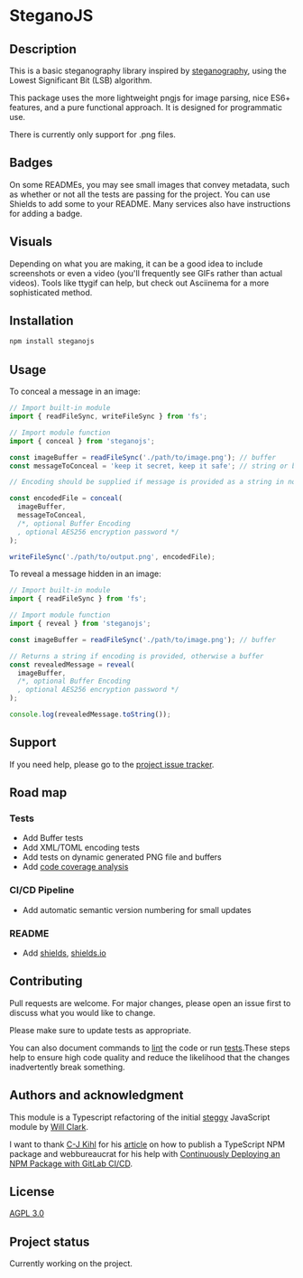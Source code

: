 # SteganoJS

## Description

This is a basic steganography library inspired by [steganography](https://en.wikipedia.org/wiki/Steganography), using the Lowest Significant Bit (LSB) algorithm.

This package uses the more lightweight pngjs for image parsing, nice ES6+ features, and a pure functional approach. It is designed for programmatic use.

There is currently only support for .png files.

## Badges

On some READMEs, you may see small images that convey metadata, such as whether or not all the tests are passing for the project. You can use Shields to add some to your README. Many services also have instructions for adding a badge.

## Visuals

Depending on what you are making, it can be a good idea to include screenshots or even a video (you'll frequently see GIFs rather than actual videos). Tools like ttygif can help, but check out Asciinema for a more sophisticated method.

## Installation

```sh
npm install steganojs
```

## Usage

To conceal a message in an image:

```js
// Import built-in module
import { readFileSync, writeFileSync } from 'fs';

// Import module function
import { conceal } from 'steganojs';

const imageBuffer = readFileSync('./path/to/image.png'); // buffer
const messageToConceal = 'keep it secret, keep it safe'; // string or buffer

// Encoding should be supplied if message is provided as a string in non-default encoding

const encodedFile = conceal(
  imageBuffer,
  messageToConceal,
  /*, optional Buffer Encoding
  , optional AES256 encryption password */
);

writeFileSync('./path/to/output.png', encodedFile);
```

To reveal a message hidden in an image:

```js
// Import built-in module
import { readFileSync } from 'fs';

// Import module function
import { reveal } from 'steganojs';

const imageBuffer = readFileSync('./path/to/image.png'); // buffer

// Returns a string if encoding is provided, otherwise a buffer
const revealedMessage = reveal(
  imageBuffer,
  /*, optional Buffer Encoding
  , optional AES256 encryption password */
);

console.log(revealedMessage.toString());
```

## Support

If you need help, please go to the [project issue tracker](https://gitlab.com/Danes99/steganojs/-/issues).

## Road map

### Tests

- Add Buffer tests
- Add XML/TOML encoding tests
- Add tests on dynamic generated PNG file and buffers
- Add [code coverage analysis](https://about.codecov.io/)

### CI/CD Pipeline

- Add automatic semantic version numbering for small updates

### README

- Add [shields](https://github.com/badges/shields/blob/master/README.md), [shields.io](https://shields.io/)

## Contributing

Pull requests are welcome. For major changes, please open an issue first to discuss what you would like to change.

Please make sure to update tests as appropriate.

You can also document commands to [lint](https://stackoverflow.com/questions/8503559/what-is-linting) the code or run [tests](https://en.wikipedia.org/wiki/Test_automation).These steps help to ensure high code quality and reduce the likelihood that the changes inadvertently break something.

## Authors and acknowledgment

This module is a Typescript refactoring of the initial [steggy](https://github.com/willclarktech/steggy) JavaScript module by [Will Clark](https://github.com/willclarktech).

I want to thank [C-J Kihl](https://medium.com/@carljohan.kihl?source=post_page-----44fe7164964c--------------------------------) for his [article](https://itnext.io/step-by-step-building-and-publishing-an-npm-typescript-package-44fe7164964c) on how to publish a TypeScript NPM package and webbureaucrat for his help with [Continuously Deploying an NPM Package with GitLab CI/CD](https://webbureaucrat.gitlab.io/posts/continuously-deploying-an-npm-package-with-gitlab-ci-cd/).

## License

[AGPL 3.0](https://www.gnu.org/licenses/agpl-3.0.en.html)

## Project status

Currently working on the project.
